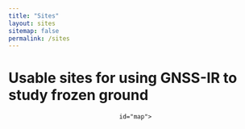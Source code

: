 ```yaml
---
title: "Sites"
layout: sites
sitemap: false
permalink: /sites
---
```


# Usable sites for using GNSS-IR to study frozen ground


<div style="width:100%; height:400px; border:none; text-align:center">
    <script
      src="https://maps.googleapis.com/maps/api/js?key=AIzaSyD10Fid-ovVypHgfvy9OqRDNz65arl-lP8&callback=initMap&libraries=&v=weekly"
      defer
    ></script>
    <script>
      // Initialize and add the map
      function initMap() {
        // The location of Uluru
        const uluru = { lat: -25.344, lng: 131.036 };
        // The map, centered at Uluru
        const map = new google.maps.Map(document.getElementById("map"), {
          zoom: 4,
          center: uluru,
        });
        // The marker, positioned at Uluru
        const marker = new google.maps.Marker({
          position: uluru,
          map: map,
        });
      }
    </script>

	id="map">

</div>